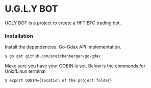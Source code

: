 # U.G.L.Y BOT

UGLY BOT is a project to create a HFT BTC trading bot.
### Installation

Install the dependencies. Go-Gdax API implementation.

```sh
$ go get github.com/preichenberger/go-gdax
```

Make sure you have your GOBIN is set.
Below is the commands for Unix/Linux terminal

```sh
$ export GOBIN={location of the project folder}
```
